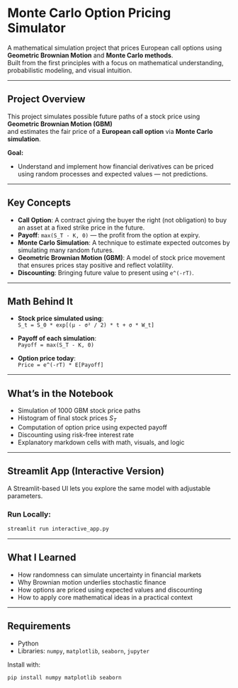 # Monte Carlo Option Pricing Simulator

A mathematical simulation project that prices European call options using **Geometric Brownian Motion** and **Monte Carlo methods**.  
Built from the first principles with a focus on mathematical understanding, probabilistic modeling, and visual intuition.

---

## Project Overview

This project simulates possible future paths of a stock price using **Geometric Brownian Motion (GBM)**  
and estimates the fair price of a **European call option** via **Monte Carlo simulation**.

**Goal:**  
- Understand and implement how financial derivatives can be priced using random processes and expected values — not predictions.

---

## Key Concepts

- **Call Option**: A contract giving the buyer the right (not obligation) to buy an asset at a fixed strike price in the future.  
- **Payoff**: `max(S_T - K, 0)` — the profit from the option at expiry.  
- **Monte Carlo Simulation**: A technique to estimate expected outcomes by simulating many random futures.  
- **Geometric Brownian Motion (GBM)**: A model of stock price movement that ensures prices stay positive and reflect volatility.  
- **Discounting**: Bringing future value to present using `e^(-rT)`.

---

## Math Behind It

- **Stock price simulated using**:  
  `S_t = S_0 * exp[(μ - σ² / 2) * t + σ * W_t]`

- **Payoff of each simulation**:  
  `Payoff = max(S_T - K, 0)`

- **Option price today**:  
  `Price = e^(-rT) * E[Payoff]`

---

## What’s in the Notebook

- Simulation of 1000 GBM stock price paths  
- Histogram of final stock prices $S_T$  
- Computation of option price using expected payoff  
- Discounting using risk-free interest rate  
- Explanatory markdown cells with math, visuals, and logic

---

## Streamlit App (Interactive Version)

A Streamlit-based UI lets you explore the same model with adjustable parameters.

### Run Locally:

```bash
streamlit run interactive_app.py
```
---


## What I Learned

- How randomness can simulate uncertainty in financial markets  
- Why Brownian motion underlies stochastic finance  
- How options are priced using expected values and discounting  
- How to apply core mathematical ideas in a practical context

---

## Requirements

- Python 
- Libraries: `numpy`, `matplotlib`, `seaborn`, `jupyter`

Install with:

```bash
pip install numpy matplotlib seaborn
